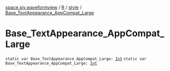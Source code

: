 [space.siy.waveformview](../../index.md) / [R](../index.md) / [style](index.md) / [Base_TextAppearance_AppCompat_Large](./-base_-text-appearance_-app-compat_-large.md)

# Base_TextAppearance_AppCompat_Large

`static var Base_TextAppearance_AppCompat_Large: `[`Int`](https://kotlinlang.org/api/latest/jvm/stdlib/kotlin/-int/index.html)
`static var Base_TextAppearance_AppCompat_Large: `[`Int`](https://kotlinlang.org/api/latest/jvm/stdlib/kotlin/-int/index.html)